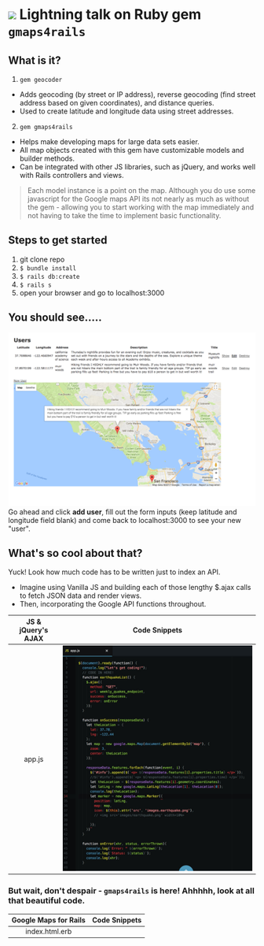 # <img src="https://www.seeklogo.net/wp-content/uploads/2016/07/Ruby-logo.png" height="20px"> Lightning talk on Ruby gem `gmaps4rails`

## What is it?

1. `gem geocoder`

  * Adds geocoding (by street or IP address), reverse geocoding (find street address based on given coordinates), and distance queries.
  * Used to create latitude and longitude data using street addresses.

2. `gem gmaps4rails`
  * Helps make developing maps for large data sets easier.
  * All map objects created with this gem have customizable models and builder methods.
  * Can be integrated with other JS libraries, such as jQuery, and works well with Rails controllers and views.

> Each model instance is a point on the map.
> Although you do use some javascript for the Google maps API its not nearly as much as without the gem - allowing you to start working with the map immediately and not having to take the time to implement basic functionality.

## Steps to get started

1. git clone repo
2. `$ bundle install `
3. `$ rails db:create`
4. `$ rails s`
5. open your browser and go to localhost:3000

## You should see.....
![](https://github.com/NrupM/lightning-gmaps4rails/blob/master/app/assets/images/Gmaps4rails.png)
Go ahead and click **add user**, fill out the form inputs (keep latitude and longitude field blank) and come back to localhost:3000 to see your new "user".

## What's so cool about that?

Yuck! Look how much code has to be written just to index an API.  
- Imagine using Vanilla JS and building each of those lengthy $.ajax calls to fetch JSON data and render views.
- Then, incorporating the Google API functions throughout.

JS & jQuery's AJAX      |  Code Snippets
:----------------------:|:-------------------------:
app.js                  |![](https://github.com/NrupM/lightning-gmaps4rails/blob/master/app/assets/images/jqueryajax.png)


### But wait, don't despair - `gmaps4rails` is here! Ahhhhh, look at all that beautiful code.

Google Maps for Rails   |  Code Snippets
:----------------------:|:-------------------------:
index.html.erb <script> |![](https://github.com/NrupM/lightning-gmaps4rails/blob/master/app/assets/images/users_indexview.png)
UsersController method  |![](https://github.com/NrupM/lightning-gmaps4rails/blob/master/app/assets/images/users_controller.png)


## Want a map for YOUR app?

 * I suggest going through this [tutorial](https://www.youtube.com/watch?v=R0l-7en3dUw&feature=youtu.be) before setting up the gem in your app. It takes less than 30 minutes(depending on familiarity with Rails) and gives you a good idea of how the gem works within an app. *Afterwards*, your implementation will be smooth sailing!
 * Be aware that the first setup takes at *least* 30 minutes.

### Helpful links below:

* [Google Maps for Rails github](https://github.com/apneadiving/Google-Maps-for-Rails)
* [Blog article discussing why you might wan to use gmaps4rails](https://anadea.info/blog/how-to-integrate-google-maps-into-ruby-on-rails-app)
* [Helpful tutorial](https://www.youtube.com/watch?v=R0l-7en3dUw&feature=youtu.be)
